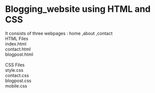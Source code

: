 # Blogging_website using HTML and CSS<br>
It consists of three webpages : home ,about ,contact<br>
HTML Files<br>
index.html<br>contact.html<br>blogpost.html<br><br>CSS Files<br>style.css<br>contact.css<br>blogpost.css<br>mobile.css
